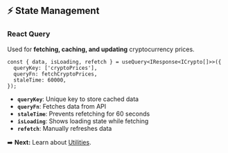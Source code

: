 ## ⚡ State Management

### React Query

Used for **fetching, caching, and updating** cryptocurrency prices.

```tsx
const { data, isLoading, refetch } = useQuery<IResponse<ICrypto[]>>({
  queryKey: ['cryptoPrices'],
  queryFn: fetchCryptoPrices,
  staleTime: 60000,
});
```

- **`queryKey`**: Unique key to store cached data
- **`queryFn`**: Fetches data from API
- **`staleTime`**: Prevents refetching for 60 seconds
- **`isLoading`**: Shows loading state while fetching
- **`refetch`**: Manually refreshes data

➡️ **Next:** Learn about [Utilities](./utils.md).

